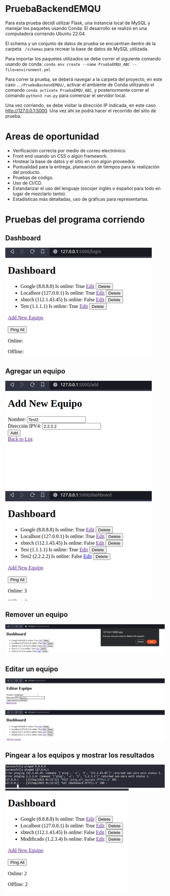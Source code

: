 # PruebaBackendEMQU

Para esta prueba decidí utilizar Flask, una instancia local de MySQL y manejar los paquetes usando Conda. El desarrollo se realizó en una computadora corriendo Ubuntu 22.04.

El schema y un conjunto de datos de prueba se encuentran dentro de la carpeta ` /schemas` para recrear la base de datos de MySQL utilizada.

Para importar los paquetes utilizados se debe correr el siguiente comando usando de conda: ```conda env create --name PruebaEMQU_ABC --file=environment.yml```

Para correr la prueba, se deberá navegar a la carpeta del proyecto, en este caso `../PruebaBackendEMQU/`, activar el ambiente de Conda utilizando el comando `conda activate PruebaEMQU_ABC`, y posteriormente correr el comando `python3 run.py` para comenzar el servidor local. 

Una vez corriendo, se debe visitar la dirección IP indicada, en este caso http://127.0.0.1:5000. Una vez ahí se podrá hacer el recorrido del sitio de prueba.

# Areas de oportunidad
- Verificación correcta por medio de correo electrónico.
- Front end usando un CSS o algún framework.
- Hostear la base de datos y el sitio en con algún proveedor.
- Puntualidad para la entrega, planeación de tiempos para la realización del producto.
- Pruebas de código.
- Uso de CI/CD.
- Estandarizar el uso del lenguaje (escojer inglés o español para todo en lugar de mezclarlo tanto).
- Estadísticas más detalladas, uso de gráficas para representarlas.

# Pruebas del programa corriendo
## Dashboard
![](./capturas/Dashboard.png "")

## Agregar un equipo
![](./capturas/Agregar.png "")
![](./capturas/NewEquipo.png "")

## Remover un equipo
![](./capturas/Delete.png "")

## Editar un equipo
![](./capturas/Edit.png "")
![](./capturas/Editado.png "")

## Pingear a los equipos y mostrar los resultados
![](./capturas/Pings.png "")
![](./capturas/ResultadosPings.png "")
